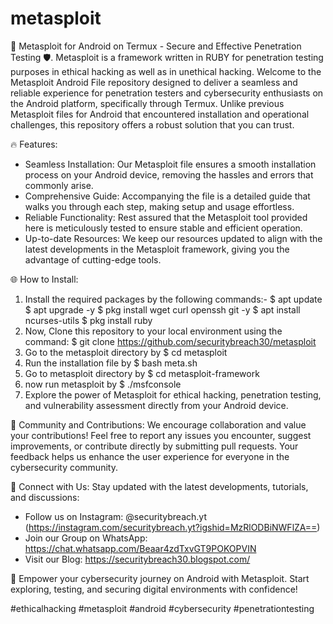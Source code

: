 # metasploit
📱 Metasploit for Android on Termux - Secure and Effective Penetration Testing 🛡️. Metasploit is a framework written in RUBY for penetration testing purposes in ethical hacking as well as in unethical hacking.
Welcome to the Metasploit Android File repository designed to deliver a seamless and reliable experience for penetration testers and cybersecurity enthusiasts on the Android platform, specifically through Termux. Unlike previous Metasploit files for Android that encountered installation and operational challenges, this repository offers a robust solution that you can trust.

🔥 Features:
- Seamless Installation: Our Metasploit file ensures a smooth installation process on your Android device, removing the hassles and errors that commonly arise.
- Comprehensive Guide: Accompanying the file is a detailed guide that walks you through each step, making setup and usage effortless.
- Reliable Functionality: Rest assured that the Metasploit tool provided here is meticulously tested to ensure stable and efficient operation.
- Up-to-date Resources: We keep our resources updated to align with the latest developments in the Metasploit framework, giving you the advantage of cutting-edge tools.

🌐 How to Install:
1. Install the required packages by the following commands:-
$ apt update
$ apt upgrade -y
$ pkg install wget curl openssh git -y
$ apt install ncurses-utils
$ pkg install ruby 
3. Now, Clone this repository to your local environment using the command: $ git clone https://github.com/securitybreach30/metasploit
4. Go to the metasploit directory by $ cd metasploit
5. Run the installation file by $ bash meta.sh
6. Go to metasploit directory by $ cd metasploit-framework
7. now run metasploit by $ ./msfconsole
8. Explore the power of Metasploit for ethical hacking, penetration testing, and vulnerability assessment directly from your Android device.

💬 Community and Contributions:
We encourage collaboration and value your contributions! Feel free to report any issues you encounter, suggest improvements, or contribute directly by submitting pull requests. Your feedback helps us enhance the user experience for everyone in the cybersecurity community.

🔗 Connect with Us:
Stay updated with the latest developments, tutorials, and discussions:
- Follow us on Instagram: @securitybreach.yt (https://instagram.com/securitybreach.yt?igshid=MzRlODBiNWFlZA==)
- Join our Group on WhatsApp: https://chat.whatsapp.com/Beaar4zdTxvGT9POKOPVIN
- Visit our Blog: https://securitybreach30.blogspot.com/

🚀 Empower your cybersecurity journey on Android with Metasploit. Start exploring, testing, and securing digital environments with confidence!

#ethicalhacking #metasploit #android #cybersecurity #penetrationtesting
```
